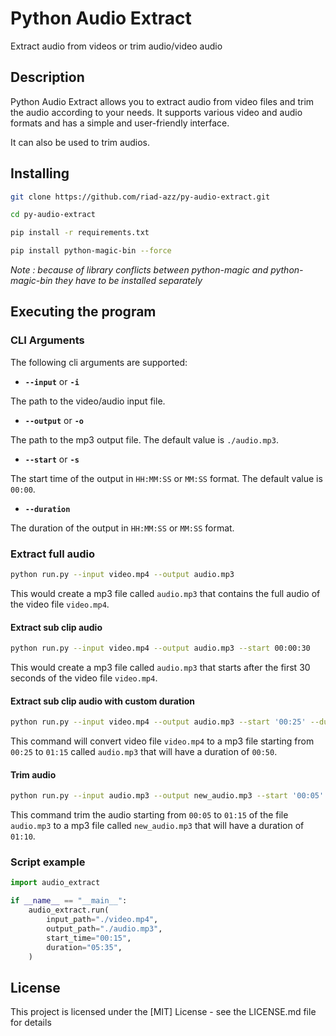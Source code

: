 # Python Audio Extract

Extract audio from videos or trim audio/video audio

## Description

Python Audio Extract allows you to extract audio from video files and trim the audio according to your needs.
It supports various video and audio formats and has a simple and user-friendly interface.

It can also be used to trim audios.

## Installing

```bash
git clone https://github.com/riad-azz/py-audio-extract.git
```

```bash
cd py-audio-extract
```

```bash
pip install -r requirements.txt
```

```bash
pip install python-magic-bin --force
```

*Note : because of library conflicts between python-magic and python-magic-bin they have to be installed separately*

## Executing the program

### CLI Arguments

The following cli arguments are supported:

* **`--input`** or **`-i`**

The path to the video/audio input file.

* **`--output`** or **`-o`**

The path to the mp3 output file. The default value is `./audio.mp3`.

* **`--start`** or **`-s`**

The start time of the output in `HH:MM:SS` or `MM:SS` format. The default value is `00:00`.

* **`--duration`**

The duration of the output in `HH:MM:SS` or `MM:SS` format.

### Extract full audio

```bash
python run.py --input video.mp4 --output audio.mp3
```

This would create a mp3 file called `audio.mp3` that contains the full audio of the video file `video.mp4`.

#### Extract sub clip audio

```bash
python run.py --input video.mp4 --output audio.mp3 --start 00:00:30
```

This would create a mp3 file called `audio.mp3` that starts after the first 30 seconds of the video file `video.mp4`.

#### Extract sub clip audio with custom duration

```bash
python run.py --input video.mp4 --output audio.mp3 --start '00:25' --duration '01:15'
```

This command will convert video file `video.mp4` to a mp3 file starting from `00:25` to `01:15`
called `audio.mp3` that will have a duration of `00:50`.

#### Trim audio

```bash
python run.py --input audio.mp3 --output new_audio.mp3 --start '00:05' --duration '01:15'
```

This command trim the audio starting from `00:05` to `01:15` of the file `audio.mp3` to a mp3 file
called `new_audio.mp3` that will have a duration of `01:10`.

### Script example

```python
import audio_extract

if __name__ == "__main__":
    audio_extract.run(
        input_path="./video.mp4",
        output_path="./audio.mp3",
        start_time="00:15",
        duration="05:35",
    )
```

## License

This project is licensed under the [MIT] License - see the LICENSE.md file for details
